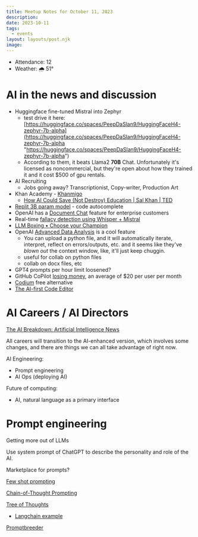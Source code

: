 ```yaml
---
title: Meetup Notes for October 11, 2023
description: 
date: 2023-10-11
tags:
  - events
layout: layouts/post.njk
image:
---
```


- Attendance: 12
- Weather: 🌧️ 51°

# AI in the news and discussion

- Huggingface fine-tuned Mistral into Zephyr
	- test drive it here: [https://huggingface.co/spaces/PeepDaSlan9/HuggingFaceH4-zephyr-7b-alpha](https://huggingface.co/spaces/PeepDaSlan9/HuggingFaceH4-zephyr-7b-alpha "https://huggingface.co/spaces/PeepDaSlan9/HuggingFaceH4-zephyr-7b-alpha")
	- According to them, it beats Llama2 **70B** Chat. Unfortunately it's licensed as noncommercial, but they're open about how they trained it and it cost $500 of gpu rentals.
- AI Recruiting
	- Jobs going away? Transcriptionist, Copy-writer, Production Art
- Khan Academy - [Khanmigo](https://www.khanacademy.org/khan-labs)
	- [How AI Could Save (Not Destroy) Education | Sal Khan | TED](https://www.youtube.com/watch?v=hJP5GqnTrNo)
- [Replit 3B param model](https://huggingface.co/replit/replit-code-v1-3b) - code autocomplete
- OpenAI has a [Document Chat](https://www.reddit.com/r/OpenAI/comments/17408ue/chatgpts_new_gpt4_document_retrieval_model/) feature for enterprise customers
- Real-time [fallacy detection using Whisper + Mistral](https://www.youtube.com/watch?v=PdhrTjia_pM)
- [LLM Boxing • Choose your Champion](https://llmboxing.com/)
- OpenAI [Advanced Data Analysis](https://www.pluralsight.com/resources/blog/data/ChatGPT-Advanced-Data-Analytics) is a cool feature
	- You can upload a python file, and it will automatically iterate, interpret, reflect on errors/outputs, etc. and it seems like they've _blown out_ the context window, like, it'll just keep chuggin.
	- useful for collab on python files
	- collab on docx files, etc
- GPT4 prompts per hour limit loosened?
- GitHub CoPilot [losing money](https://www.techradar.com/pro/microsoft-is-reportedly-losing-huge-amounts-of-money-on-github-copilot#:~:text=According%20to%20a%20Wall%20Street,first%20few%20months%20of%202023.), an average of $20 per user per month
- [Codium](https://www.codium.ai/) free alternative
- [The AI-first Code Editor](https://cursor.sh/)

# **AI Careers** / AI Directors

[The AI Breakdown: Artificial Intelligence News](https://www.youtube.com/channel/UCKelCK4ZaO6HeEI1KQjqzWA)

All careers will transition to the AI-enhanced version, which involves some changes, and there are things we can all take advantage of right now.

AI Engineering:
- Prompt engineering
- AI Ops (deploying AI)

Future of computing:
- AI, natural language as a primary interface

# Prompt engineering

Getting more out of LLMs

Use system prompt of ChatGPT to describe the personality and role of the AI.

Marketplace for prompts?

[Few shot prompting](https://www.promptingguide.ai/techniques/fewshot)

[Chain-of-Thought Prompting](https://www.promptingguide.ai/techniques/cot)

[Tree of Thoughts](https://www.promptingguide.ai/techniques/tot)
- [Langchain example](https://github.com/langchain-ai/langchain/blob/master/cookbook/tree_of_thought.ipynb)

[Promptbreeder](https://www.marktechpost.com/2023/10/08/google-deepmind-researchers-introduce-promptbreeder-a-self-referential-and-self-improving-ai-system-that-can-automatically-evolve-effective-domain-specific-prompts-in-a-given-domain/)

